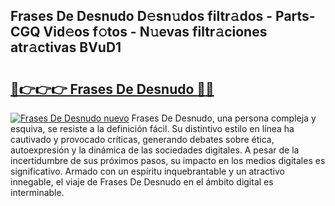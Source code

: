 ## Frases De Desnudo D𝚎sn𝚞dos filtr𝚊dos - Parts-CGQ Vid𝚎os f𝚘tos - N𝚞evas filtr𝚊ciones atr𝚊ctivas BVuD1

# <h2><a href="http://mb6q4hc.tromn.icu/?c=Frases+De+Desnudo">🔗👉👉👉 Frases De Desnudo 🔗🔗</a></h2>

[![Frases De Desnudo nuevo](https://i.imgur.com/pEAQMta.gif)](http://mb6q4hc.tromn.icu/?c=Frases+De+Desnudo)
Frases De Desnudo, una persona compleja y esquiva, se resiste a la definición fácil. Su distintivo estilo en línea ha cautivado y provocado críticas, generando debates sobre ética, autoexpresión y la dinámica de las sociedades digitales. A pesar de la incertidumbre de sus próximos pasos, su impacto en los medios digitales es significativo. Armado con un espíritu inquebrantable y un atractivo innegable, el viaje de Frases De Desnudo en el ámbito digital es interminable.
